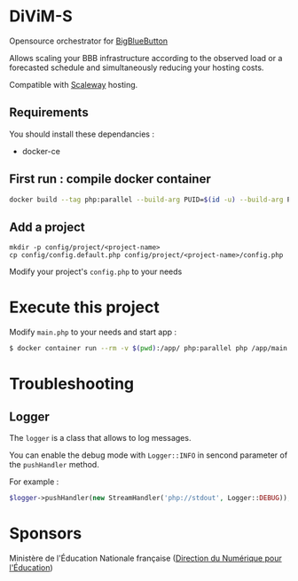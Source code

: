 # DiViM-S
Opensource orchestrator for [BigBlueButton](https://docs.bigbluebutton.org/)

Allows scaling your BBB infrastructure according to the observed load or a forecasted schedule and simultaneously reducing your hosting costs.

Compatible with [Scaleway](https://www.scaleway.com) hosting.

## Requirements

You should install these dependancies :

- docker-ce

## First run : compile docker container

```bash
docker build --tag php:parallel --build-arg PUID=$(id -u) --build-arg PGID=$(id -g) --build-arg USER=$(id -un) .
```

## Add a project

```
mkdir -p config/project/<project-name>
cp config/config.default.php config/project/<project-name>/config.php
```

Modify your project's `config.php` to your needs


# Execute this project

Modify `main.php` to your needs and start app :

```bash
$ docker container run --rm -v $(pwd):/app/ php:parallel php /app/main.php
```

# Troubleshooting

## Logger

The `logger` is a class that allows to log messages.

You can enable the debug mode with `Logger::INFO` in sencond parameter of the `pushHandler` method.

For example :

```php
$logger->pushHandler(new StreamHandler('php://stdout', Logger::DEBUG));
```

# Sponsors

Ministère de l'Éducation Nationale française ([Direction du Numérique pour l'Éducation](https://www.education.gouv.fr/direction-du-numerique-pour-l-education-dne-9983)) 
